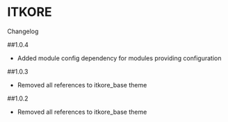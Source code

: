 # ITKORE
Changelog

##1.0.4
- Added module config dependency for modules providing configuration

##1.0.3
- Removed all references to itkore_base theme

##1.0.2
- Removed all references to itkore_base theme